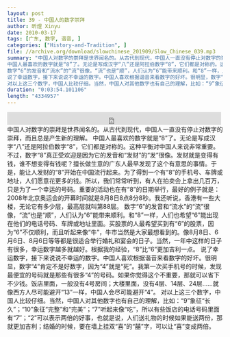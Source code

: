 ```yaml
---
layout: post
title: 39 - 中国人的数字崇拜
author: 昕煜 Xinyu
date: 2010-03-17
tags: [广东, 数字, 谐音, ]
categories: ["History-and-Tradition", ]
file: //archive.org/download/slowchinese_201909/Slow_Chinese_039.mp3
summary: "中国人对数字的崇拜是世界闻名的。从古代到现代，中国人一直没有停止对数字的崇拜，而且总是产生新的理解。
中国人最喜欢的数字就是“8”了。无论是写成汉字“八”还是阿拉伯数字“8”，它们都是对称的。这种平衡对中国人来说非常重要。不过，数字“8”真正受欢迎是因为它的发音和“发财”的“发”很像。发财就是变得有钱，谁不想变得有钱呢？擅长做生意的广东人最早发现了这个有意思的事情。于是，能让人发财的“8”开始在中国流行起来。为了得到一个有“8”的手机号、车牌或地址，人们愿意花更多的钱。所以，我们常常听到，有人在拍卖会上拿出几百万，只是为了一个幸运的号码。重要的活动也在有“8”的日期举行，最好的例子就是：2008年北京奥运会的开幕时间就是8月8日8点8分8秒。我还听说，香港有一些大楼，无论它有多少层，最高层就叫第88层。
数字“6”的发音和“流水”的“流”很像，“流”也是“顺”，人们认为“6”能带来顺利。和“8”一样，人们也希望“6”能出现在他们的电话号码、车牌或地址里面。买股票的人最希望买到有“6”的股票，因为“6”不仅顺利，而且听起来像“牛”，牛市当然是大家最想看到的。像8月8日、6月6日、8月6日等等都是很适合举行婚礼和宴会的日子。当然，一年中这样的日子有很多，幸运数字越多就越好。根据我的经验，“8”比“6”更加吉利一点。
说了幸运数字，接下来说说不幸运的数字。中国人喜欢根据谐音来看数字的好坏。很明显，数字“4”肯定不是好数字，因为“4”就是“死”。我第一次买手机号的时候，发现最便宜的号码就是那些有很多“4”的号码。如果你觉得这个不重要，那就可以省下不少钱。饭店里面，一般没有4号房间；大楼里面，没有4层、14层、24层……就像西方人尽可能避开“13”一样，中国人会尽可能避开“4”。
对以上这三个数字，中国人比较仔细。当然，中国人对其他数字也有自己的理解，比如：“9”象征“长久”；“10”象征“完整”和“完美”；“7”听起来像“吃”，所以有些饭店的电话号码里面有“7″；“2”可以表示两倍的好事，也就是说，人们送礼物的时候如果能送两份，那就更加吉利；结婚的时候，要在墙上挂双“喜”的“囍”字，可以让“喜”变成两倍。"
duration: "0:03:54.101106"
length: "4334957"
---
```


<iframe src="https://archive.org/embed/slowchinese_201909/Slow_Chinese_039.mp3" width="500" height="30" frameborder="0" webkitallowfullscreen="true" mozallowfullscreen="true" allowfullscreen></iframe>
中国人对数字的崇拜是世界闻名的。从古代到现代，中国人一直没有停止对数字的崇拜，而且总是产生新的理解。
中国人最喜欢的数字就是“8”了。无论是写成汉字“八”还是阿拉伯数字“8”，它们都是对称的。这种平衡对中国人来说非常重要。不过，数字“8”真正受欢迎是因为它的发音和“发财”的“发”很像。发财就是变得有钱，谁不想变得有钱呢？擅长做生意的广东人最早发现了这个有意思的事情。于是，能让人发财的“8”开始在中国流行起来。为了得到一个有“8”的手机号、车牌或地址，人们愿意花更多的钱。所以，我们常常听到，有人在拍卖会上拿出几百万，只是为了一个幸运的号码。重要的活动也在有“8”的日期举行，最好的例子就是：2008年北京奥运会的开幕时间就是8月8日8点8分8秒。我还听说，香港有一些大楼，无论它有多少层，最高层就叫第88层。
数字“6”的发音和“流水”的“流”很像，“流”也是“顺”，人们认为“6”能带来顺利。和“8”一样，人们也希望“6”能出现在他们的电话号码、车牌或地址里面。买股票的人最希望买到有“6”的股票，因为“6”不仅顺利，而且听起来像“牛”，牛市当然是大家最想看到的。像8月8日、6月6日、8月6日等等都是很适合举行婚礼和宴会的日子。当然，一年中这样的日子有很多，幸运数字越多就越好。根据我的经验，“8”比“6”更加吉利一点。
说了幸运数字，接下来说说不幸运的数字。中国人喜欢根据谐音来看数字的好坏。很明显，数字“4”肯定不是好数字，因为“4”就是“死”。我第一次买手机号的时候，发现最便宜的号码就是那些有很多“4”的号码。如果你觉得这个不重要，那就可以省下不少钱。饭店里面，一般没有4号房间；大楼里面，没有4层、14层、24层……就像西方人尽可能避开“13”一样，中国人会尽可能避开“4”。
对以上这三个数字，中国人比较仔细。当然，中国人对其他数字也有自己的理解，比如：“9”象征“长久”；“10”象征“完整”和“完美”；“7”听起来像“吃”，所以有些饭店的电话号码里面有“7″；“2”可以表示两倍的好事，也就是说，人们送礼物的时候如果能送两份，那就更加吉利；结婚的时候，要在墙上挂双“喜”的“囍”字，可以让“喜”变成两倍。
